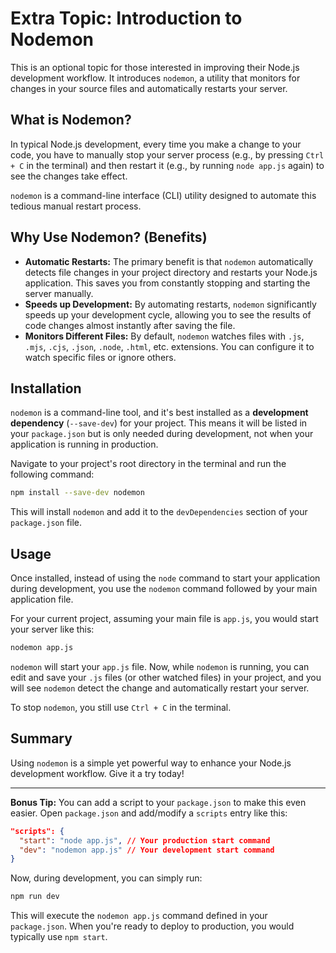# Extra Topic: Introduction to Nodemon

This is an optional topic for those interested in improving their Node.js development workflow. It introduces `nodemon`, a utility that monitors for changes in your source files and automatically restarts your server.

## What is Nodemon?

In typical Node.js development, every time you make a change to your code, you have to manually stop your server process (e.g., by pressing `Ctrl + C` in the terminal) and then restart it (e.g., by running `node app.js` again) to see the changes take effect.

`nodemon` is a command-line interface (CLI) utility designed to automate this tedious manual restart process.

## Why Use Nodemon? (Benefits)

- **Automatic Restarts:** The primary benefit is that `nodemon` automatically detects file changes in your project directory and restarts your Node.js application. This saves you from constantly stopping and starting the server manually.
- **Speeds up Development:** By automating restarts, `nodemon` significantly speeds up your development cycle, allowing you to see the results of code changes almost instantly after saving the file.
- **Monitors Different Files:** By default, `nodemon` watches files with `.js`, `.mjs`, `.cjs`, `.json`, `.node`, `.html`, etc. extensions. You can configure it to watch specific files or ignore others.

## Installation

`nodemon` is a command-line tool, and it's best installed as a **development dependency** (`--save-dev`) for your project. This means it will be listed in your `package.json` but is only needed during development, not when your application is running in production.

Navigate to your project's root directory in the terminal and run the following command:

```bash
npm install --save-dev nodemon
```

This will install `nodemon` and add it to the `devDependencies` section of your `package.json` file.

## Usage

Once installed, instead of using the `node` command to start your application during development, you use the `nodemon` command followed by your main application file.

For your current project, assuming your main file is `app.js`, you would start your server like this:

```bash
nodemon app.js
```

`nodemon` will start your `app.js` file. Now, while `nodemon` is running, you can edit and save your `.js` files (or other watched files) in your project, and you will see `nodemon` detect the change and automatically restart your server.

To stop `nodemon`, you still use `Ctrl + C` in the terminal.

## Summary

Using `nodemon` is a simple yet powerful way to enhance your Node.js development workflow. Give it a try today!

---

**Bonus Tip:** You can add a script to your `package.json` to make this even easier. Open `package.json` and add/modify a `scripts` entry like this:

```json
"scripts": {
  "start": "node app.js", // Your production start command
  "dev": "nodemon app.js" // Your development start command
}
```

Now, during development, you can simply run:

```bash
npm run dev
```

This will execute the `nodemon app.js` command defined in your `package.json`. When you're ready to deploy to production, you would typically use `npm start`.
